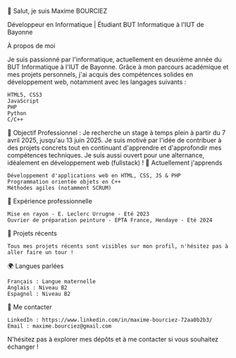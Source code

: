 👋 Salut, je suis Maxime BOURCIEZ

Développeur en Informatique | Étudiant BUT Informatique à l'IUT de Bayonne

À propos de moi

Je suis passionné par l'informatique, actuellement en deuxième année du BUT Informatique à l'IUT de Bayonne. Grâce à mon parcours académique et mes projets personnels, j'ai acquis des compétences solides en développement web, notamment avec les langages suivants :

    HTML5, CSS3
    JavaScript 
    PHP
    Python
    C/C++

🎯 Objectif Professionnel : Je recherche un stage à temps plein à partir du 7 avril 2025, jusqu'au 13 juin 2025. Je suis motivé par l'idée de contribuer à des projets concrets tout en continuant d'apprendre et d'approfondir mes compétences techniques. Je suis aussi ouvert pour une alternance, idéalement en développement web (fullstack) !
🌱 Actuellement j'apprends

    Développement d'applications web en HTML, CSS, JS & PHP
    Programmation orientée objets en C++
    Méthodes agiles (notamment SCRUM)

💼 Expérience professionnelle

    Mise en rayon - E. Leclerc Urrugne - Eté 2023
    Ouvrier de préparation peinture - EPTA France, Hendaye - Eté 2024

🚀 Projets récents

    Tous mes projets récents sont visibles sur mon profil, n'hésitez pas à aller faire un tour !

🌍 Langues parlées

    Français : Langue maternelle
    Anglais : Niveau B2
    Espagnol : Niveau B2

💬 Me contacter

    LinkedIn : https://www.linkedin.com/in/maxime-bourciez-72aa0b2b3/
    Email : maxime.bourciez@gmail.com

N'hésitez pas à explorer mes dépôts et à me contacter si vous souhaitez échanger !

